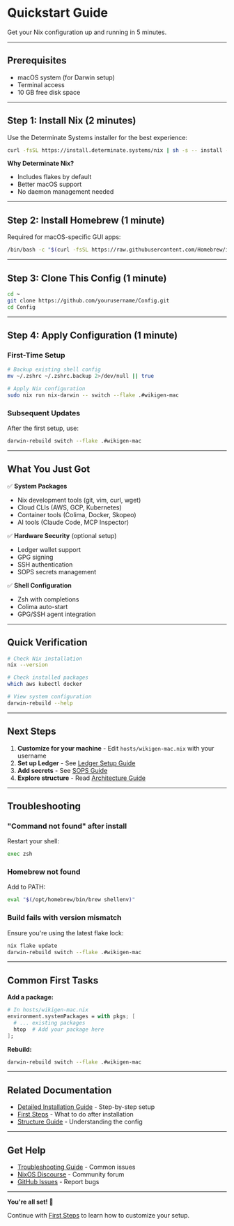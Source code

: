 # Quickstart Guide

Get your Nix configuration up and running in 5 minutes.

---

## Prerequisites

- macOS system (for Darwin setup)
- Terminal access
- 10 GB free disk space

---

## Step 1: Install Nix (2 minutes)

Use the Determinate Systems installer for the best experience:

```bash
curl -fsSL https://install.determinate.systems/nix | sh -s -- install --determinate
```

**Why Determinate Nix?**
- Includes flakes by default
- Better macOS support
- No daemon management needed

---

## Step 2: Install Homebrew (1 minute)

Required for macOS-specific GUI apps:

```bash
/bin/bash -c "$(curl -fsSL https://raw.githubusercontent.com/Homebrew/install/HEAD/install.sh)"
```

---

## Step 3: Clone This Config (1 minute)

```bash
cd ~
git clone https://github.com/yourusername/Config.git
cd Config
```

---

## Step 4: Apply Configuration (1 minute)

### First-Time Setup

```bash
# Backup existing shell config
mv ~/.zshrc ~/.zshrc.backup 2>/dev/null || true

# Apply Nix configuration
sudo nix run nix-darwin -- switch --flake .#wikigen-mac
```

### Subsequent Updates

After the first setup, use:

```bash
darwin-rebuild switch --flake .#wikigen-mac
```

---

## What You Just Got

✅ **System Packages**
- Nix development tools (git, vim, curl, wget)
- Cloud CLIs (AWS, GCP, Kubernetes)
- Container tools (Colima, Docker, Skopeo)
- AI tools (Claude Code, MCP Inspector)

✅ **Hardware Security** (optional setup)
- Ledger wallet support
- GPG signing
- SSH authentication
- SOPS secrets management

✅ **Shell Configuration**
- Zsh with completions
- Colima auto-start
- GPG/SSH agent integration

---

## Quick Verification

```bash
# Check Nix installation
nix --version

# Check installed packages
which aws kubectl docker

# View system configuration
darwin-rebuild --help
```

---

## Next Steps

1. **Customize for your machine** - Edit `hosts/wikigen-mac.nix` with your username
2. **Set up Ledger** - See [Ledger Setup Guide](../guides/hardware-security/ledger-setup.md)
3. **Add secrets** - See [SOPS Guide](../guides/secrets-management/sops.md)
4. **Explore structure** - Read [Architecture Guide](../architecture/structure.md)

---

## Troubleshooting

### "Command not found" after install

Restart your shell:
```bash
exec zsh
```

### Homebrew not found

Add to PATH:
```bash
eval "$(/opt/homebrew/bin/brew shellenv)"
```

### Build fails with version mismatch

Ensure you're using the latest flake lock:
```bash
nix flake update
darwin-rebuild switch --flake .#wikigen-mac
```

---

## Common First Tasks

**Add a package:**
```nix
# In hosts/wikigen-mac.nix
environment.systemPackages = with pkgs; [
  # ... existing packages
  htop  # Add your package here
];
```

**Rebuild:**
```bash
darwin-rebuild switch --flake .#wikigen-mac
```

---

## Related Documentation

- [Detailed Installation Guide](./installation.md) - Step-by-step setup
- [First Steps](./first-steps.md) - What to do after installation
- [Structure Guide](../architecture/structure.md) - Understanding the config

---

## Get Help

- [Troubleshooting Guide](../reference/troubleshooting.md) - Common issues
- [NixOS Discourse](https://discourse.nixos.org/) - Community forum
- [GitHub Issues](https://github.com/yourusername/Config/issues) - Report bugs

---

**You're all set! 🚀**

Continue with [First Steps](./first-steps.md) to learn how to customize your setup.
